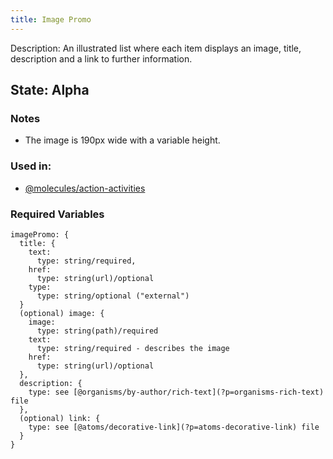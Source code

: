 ```yaml
---
title: Image Promo
---
```

Description: An illustrated list where each item displays an image, title, description and a link to further information.

## State: Alpha

### Notes
- The image is 190px wide with a variable height.

### Used in:
- [@molecules/action-activities](?p=molecules-action-activities)


### Required Variables
~~~
imagePromo: {
  title: {
    text: 
      type: string/required,
    href: 
      type: string(url)/optional
    type:
      type: string/optional ("external")
  } 
  (optional) image: {  
    image:
      type: string(path)/required
    text: 
      type: string/required - describes the image
    href: 
      type: string(url)/optional
  },
  description: {
    type: see [@organisms/by-author/rich-text](?p=organisms-rich-text) file
  },
  (optional) link: {
    type: see [@atoms/decorative-link](?p=atoms-decorative-link) file
  }
}
~~~

